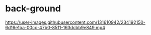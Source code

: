 # back-ground
https://user-images.githubusercontent.com/131610942/234192150-6d16e1ba-00cc-47b0-8511-163dcbb9e849.mp4
